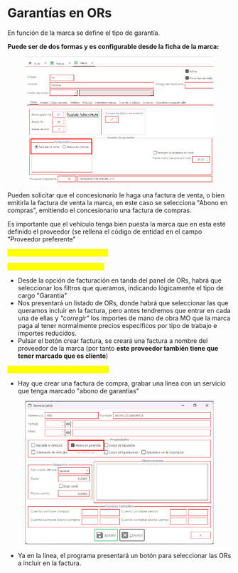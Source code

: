 # Garantías en ORs

En función de la marca se define el tipo de garantía.&#x20;

**Puede ser de dos formas y es configurable desde la ficha de la marca:**

<figure><img src="../../.gitbook/assets/imagen (265).png" alt=""><figcaption></figcaption></figure>

Pueden solicitar que el concesionario le haga una factura de venta, o bien emitirla la factura de venta la marca, en este caso se selecciona "Abono en compras", emitiendo el concesionario una factura de compras.

Es importante que el vehículo tenga bien puesta la marca que en esta esté definido el proveedor (se rellena el código de entidad en el campo "Proveedor preferente"

<mark style="color:yellow;">Veamos un ejemplo de cada caso:</mark>

<mark style="color:yellow;">El concesionario hace una venta:</mark>

* Desde la opción de facturación en tanda del panel de ORs, habrá que seleccionar los filtros que queramos, indicando lógicamente el tipo de cargo "Garantia"
* Nos presentará un listado de ORs, donde habrá que seleccionar las que queramos incluir en la factura, pero antes tendremos que entrar en cada una de ellas y _"corregir"_ los importes de mano de obra MO que la marca paga al tener normalmente precios específicos por tipo de trabajo e importes reducidos.
* Pulsar el botón crear factura, se creará una factura a nombre del proveedor de la marca (por tanto **este proveedor también tiene que tener marcado que es cliente**)

<mark style="color:yellow;">El concesionario hace una compra</mark>&#x20;

* Hay que crear una factura de compra, grabar una línea con un servicio que tenga marcado "abono de garantías"

<figure><img src="../../.gitbook/assets/imagen (267).png" alt=""><figcaption></figcaption></figure>

* Ya en la línea, el programa presentará un botón para seleccionar las ORs a incluir en la factura.

